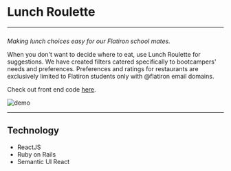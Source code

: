 # Lunch Roulette

---
###
_Making lunch choices easy for our Flatiron school mates._


When you don't want to decide where to eat, use Lunch Roulette for suggestions. We have created filters catered specifically to bootcampers' needs and preferences. Preferences and ratings for restaurants are exclusively limited to Flatiron students only with @flatiron email domains.

Check out front end code [here](https://github.com/Runnantina/lunch-roulette-client).

![demo](http://g.recordit.co/vCUGvSUcIx.gif)

----
## Technology

- ReactJS
- Ruby on Rails
- Semantic UI React
